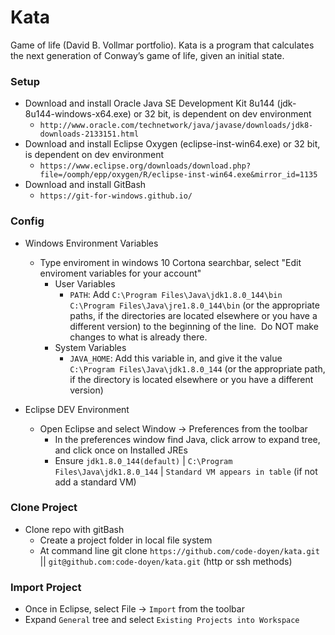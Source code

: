 # Kata
Game of life (David B. Vollmar portfolio). Kata is a program that calculates the next generation of Conway’s game of life, given an initial state.

### Setup
* Download and install Oracle Java SE Development Kit 8u144 (jdk-8u144-windows-x64.exe) or 32 bit, is dependent on dev environment  
  - ```http://www.oracle.com/technetwork/java/javase/downloads/jdk8-downloads-2133151.html```
* Download and install Eclipse Oxygen (eclipse-inst-win64.exe) or 32 bit, is dependent on dev environment
  - ```https://www.eclipse.org/downloads/download.php?file=/oomph/epp/oxygen/R/eclipse-inst-win64.exe&mirror_id=1135```
* Download and install GitBash
  - ```https://git-for-windows.github.io/```

### Config
* Windows Environment Variables
  - Type enviroment in windows 10 Cortona searchbar, select "Edit enviroment variables for your account"
    * User Variables
      - ```PATH```: Add ```C:\Program Files\Java\jdk1.8.0_144\bin``` ```C:\Program Files\Java\jre1.8.0_144\bin``` (or the appropriate paths, if the directories are located elsewhere or you have a different version) to the beginning of the line.  Do NOT make changes to what is already there.
    * System Variables
      - ```JAVA_HOME```: Add this variable in, and give it the value ```C:\Program Files\Java\jdk1.8.0_144``` (or the appropriate path, if the directory is located elsewhere or you have a different version)

* Eclipse DEV Environment
  - Open Eclipse and select Window -> Preferences from the toolbar
    * In the preferences window find Java, click arrow to expand tree, and click once on Installed JREs
    * Ensure ```jdk1.8.0_144(default)``` | ```C:\Program Files\Java\jdk1.8.0_144``` | ```Standard VM appears in table``` (if not add a standard VM)

### Clone Project
- Clone repo with gitBash
  - Create a project folder in local file system
  - At command line git clone ```https://github.com/code-doyen/kata.git``` || ```git@github.com:code-doyen/kata.git```  (http or ssh methods)

### Import Project
- Once in Eclipse, select File -> ```Import``` from the toolbar
- Expand ```General``` tree and select ```Existing Projects into Workspace```
